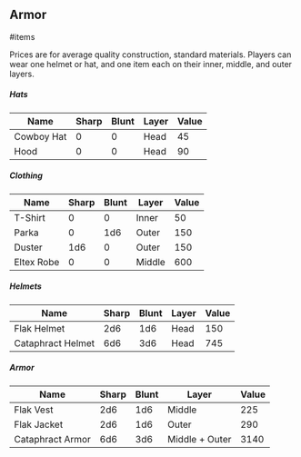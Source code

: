 Armor
---
#items

Prices are for average quality construction, standard materials. Players can wear one helmet or hat, and one item each on their inner, middle, and outer layers.


##### Hats
| Name | Sharp | Blunt | Layer | Value |
|---|---|---|---|---|
| Cowboy Hat | 0 | 0 | Head | 45 |
| Hood | 0 | 0 | Head | 90 |


##### Clothing
| Name | Sharp | Blunt | Layer | Value |
|---|---|---|---|---|
| T-Shirt | 0 | 0 | Inner | 50 |
| Parka | 0 | 1d6 | Outer | 150 |
| Duster | 1d6 | 0 | Outer | 150 |
| Eltex Robe | 0 | 0 | Middle | 600 |


##### Helmets
| Name | Sharp | Blunt | Layer | Value |
|---|---|---|---|---|
| Flak Helmet | 2d6 | 1d6 | Head | 150 |
| Cataphract Helmet | 6d6 | 3d6 | Head | 745 |


##### Armor
| Name | Sharp | Blunt | Layer | Value |
|---|---|---|---|---|
| Flak Vest | 2d6 | 1d6 | Middle | 225 |
| Flak Jacket | 2d6 | 1d6 | Outer | 290 |
| Cataphract Armor | 6d6 | 3d6 | Middle + Outer | 3140 |